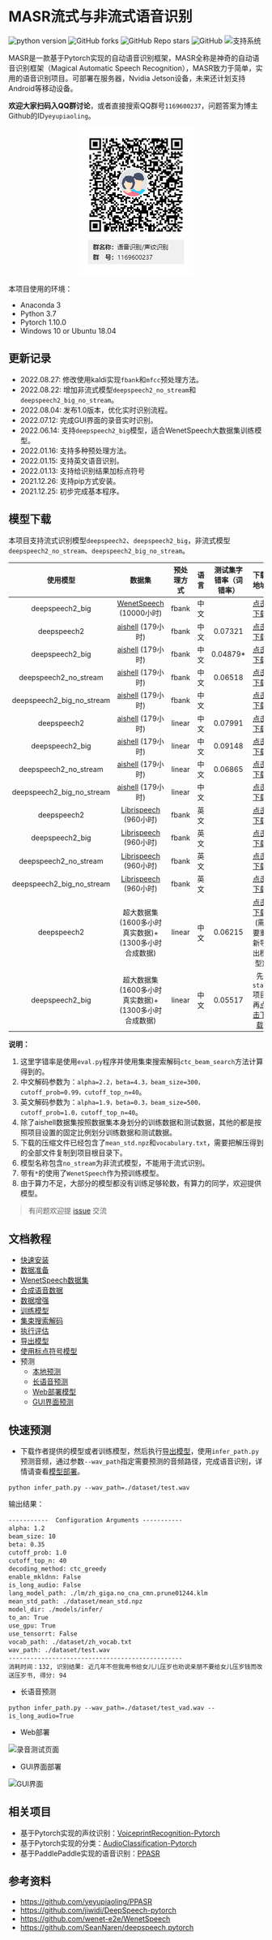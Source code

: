 # MASR流式与非流式语音识别

![python version](https://img.shields.io/badge/python-3.7+-orange.svg)
![GitHub forks](https://img.shields.io/github/forks/yeyupiaoling/MASR)
![GitHub Repo stars](https://img.shields.io/github/stars/yeyupiaoling/MASR)
![GitHub](https://img.shields.io/github/license/yeyupiaoling/MASR)
![支持系统](https://img.shields.io/badge/支持系统-Win/Linux/MAC-9cf)

MASR是一款基于Pytorch实现的自动语音识别框架，MASR全称是神奇的自动语音识别框架（Magical Automatic Speech Recognition），MASR致力于简单，实用的语音识别项目。可部署在服务器，Nvidia Jetson设备，未来还计划支持Android等移动设备。


**欢迎大家扫码入QQ群讨论**，或者直接搜索QQ群号`1169600237`，问题答案为博主Github的ID`yeyupiaoling`。

<div align="center">
  <img src="docs/images/qq.png"/>
</div>


本项目使用的环境：
 - Anaconda 3
 - Python 3.7
 - Pytorch 1.10.0
 - Windows 10 or Ubuntu 18.04

<!--
## 在线使用

 - [在线使用Dome](https://masr.yeyupiaoling.cn)
-->

## 更新记录

 - 2022.08.27: 修改使用kaldi实现`fbank`和`mfcc`预处理方法。
 - 2022.08.22: 增加非流式模型`deepspeech2_no_stream`和`deepspeech2_big_no_stream`。
 - 2022.08.04: 发布1.0版本，优化实时识别流程。
 - 2022.07.12: 完成GUI界面的录音实时识别。
 - 2022.06.14: 支持`deepspeech2_big`模型，适合WenetSpeech大数据集训练模型。
 - 2022.01.16: 支持多种预处理方法。
 - 2022.01.15: 支持英文语音识别。
 - 2022.01.13: 支持给识别结果加标点符号
 - 2021.12.26: 支持pip方式安装。
 - 2021.12.25: 初步完成基本程序。

## 模型下载

本项目支持流式识别模型`deepspeech2`、`deepspeech2_big`，非流式模型`deepspeech2_no_stream`、`deepspeech2_big_no_stream`。

|           使用模型            |                                  数据集                                  | 预处理方式  | 语言  | 测试集字错率（词错率） |                                    下载地址                                    |
|:-------------------------:|:---------------------------------------------------------------------:|:------:|:---:|:-----------:|:--------------------------------------------------------------------------:|
|      deepspeech2_big      |            [WenetSpeech](./docs/wenetspeech.md) (10000小时)             | fbank  | 中文  |             |    [点击下载](链接：https://pan.baidu.com/s/1tGlHCBHF7vIWfU2N_7FE7A?pwd=j8hi)     |
|        deepspeech2        |   [aishell](https://openslr.magicdatatech.com/resources/33) (179小时)   | fbank  | 中文  |   0.07321   |      [点击下载](https://pan.baidu.com/s/1TuN6AmTk2EzEvwdf7cMZdg?pwd=quez)      |
|      deepspeech2_big      |   [aishell](https://openslr.magicdatatech.com/resources/33) (179小时)   | fbank  | 中文  |  0.04879*   |      [点击下载](https://pan.baidu.com/s/1TuN6AmTk2EzEvwdf7cMZdg?pwd=quez)      |
|   deepspeech2_no_stream   |   [aishell](https://openslr.magicdatatech.com/resources/33) (179小时)   | fbank  | 中文  |   0.06518   |      [点击下载](https://pan.baidu.com/s/1TuN6AmTk2EzEvwdf7cMZdg?pwd=quez)      |
| deepspeech2_big_no_stream |   [aishell](https://openslr.magicdatatech.com/resources/33) (179小时)   | fbank  | 中文  |             |      [点击下载](https://pan.baidu.com/s/1TuN6AmTk2EzEvwdf7cMZdg?pwd=quez)      |
|        deepspeech2        |   [aishell](https://openslr.magicdatatech.com/resources/33) (179小时)   | linear | 中文  |   0.07991   |      [点击下载](https://pan.baidu.com/s/1TuN6AmTk2EzEvwdf7cMZdg?pwd=quez)      |
|      deepspeech2_big      |   [aishell](https://openslr.magicdatatech.com/resources/33) (179小时)   | linear | 中文  |   0.09148   |      [点击下载](https://pan.baidu.com/s/1TuN6AmTk2EzEvwdf7cMZdg?pwd=quez)      |
|   deepspeech2_no_stream   |   [aishell](https://openslr.magicdatatech.com/resources/33) (179小时)   | linear | 中文  |   0.06865   |      [点击下载](https://pan.baidu.com/s/1TuN6AmTk2EzEvwdf7cMZdg?pwd=quez)      |
| deepspeech2_big_no_stream |   [aishell](https://openslr.magicdatatech.com/resources/33) (179小时)   | linear | 中文  |             |      [点击下载](https://pan.baidu.com/s/1TuN6AmTk2EzEvwdf7cMZdg?pwd=quez)      |
|        deepspeech2        | [Librispeech](https://openslr.magicdatatech.com/resources/12) (960小时) | fbank  | 英文  |             |      [点击下载](https://pan.baidu.com/s/1c57J718blFgUAGqDO-dbJA?pwd=lcjw)      | 
|      deepspeech2_big      | [Librispeech](https://openslr.magicdatatech.com/resources/12) (960小时) | fbank  | 英文  |             |      [点击下载](https://pan.baidu.com/s/1c57J718blFgUAGqDO-dbJA?pwd=lcjw)      | 
|   deepspeech2_no_stream   | [Librispeech](https://openslr.magicdatatech.com/resources/12) (960小时) | fbank  | 英文  |             |      [点击下载](https://pan.baidu.com/s/1c57J718blFgUAGqDO-dbJA?pwd=lcjw)      | 
| deepspeech2_big_no_stream | [Librispeech](https://openslr.magicdatatech.com/resources/12) (960小时) | fbank  | 英文  |             |      [点击下载](https://pan.baidu.com/s/1c57J718blFgUAGqDO-dbJA?pwd=lcjw)      | 
|        deepspeech2        |                   超大数据集(1600多小时真实数据)+(1300多小时合成数据)                    | linear | 中文  |   0.06215   | [点击下载](https://download.csdn.net/download/qq_33200967/75138230)(需要重新导出模型)  |
|      deepspeech2_big      |                   超大数据集(1600多小时真实数据)+(1300多小时合成数据)                    | linear | 中文  |   0.05517   | 先`star`项目再[点击下载](https://pan.baidu.com/s/1IW7HJP16IxRHeqSfMfNK5g?pwd=0w36) |


**说明：** 
1. 这里字错率是使用`eval.py`程序并使用集束搜索解码`ctc_beam_search`方法计算得到的。
2. 中文解码参数为：`alpha=2.2，beta=4.3，beam_size=300，cutoff_prob=0.99，cutoff_top_n=40`。
3. 英文解码参数为：`alpha=1.9，beta=0.3，beam_size=500，cutoff_prob=1.0，cutoff_top_n=40`。
4. 除了aishell数据集按照数据集本身划分的训练数据和测试数据，其他的都是按照项目设置的固定比例划分训练数据和测试数据。
5. 下载的压缩文件已经包含了`mean_std.npz`和`vocabulary.txt`，需要把解压得到的全部文件复制到项目根目录下。
6. 模型名称包含`no_stream`为非流式模型，不能用于流式识别。
7. 带有`*`的使用了`WenetSpeech`作为预训练模型。
8. 由于算力不足，大部分的模型都没有训练足够轮数，有算力的同学，欢迎提供模型。

>有问题欢迎提 [issue](https://github.com/yeyupiaoling/MASR/issues) 交流


## 文档教程

- [快速安装](./docs/install.md)
- [数据准备](./docs/dataset.md)
- [WenetSpeech数据集](./docs/wenetspeech.md)
- [合成语音数据](./docs/generate_audio.md)
- [数据增强](./docs/augment.md)
- [训练模型](./docs/train.md)
- [集束搜索解码](./docs/beam_search.md)
- [执行评估](./docs/eval.md)
- [导出模型](./docs/export_model.md)
- [使用标点符号模型](./docs/punctuation.md)
- 预测
   - [本地预测](./docs/infer.md)
   - [长语音预测](./docs/infer.md)
   - [Web部署模型](./docs/infer.md)
   - [GUI界面预测](./docs/infer.md)


## 快速预测

 - 下载作者提供的模型或者训练模型，然后执行[导出模型](./docs/export_model.md)，使用`infer_path.py`预测音频，通过参数`--wav_path`指定需要预测的音频路径，完成语音识别，详情请查看[模型部署](./docs/infer.md)。
```shell script
python infer_path.py --wav_path=./dataset/test.wav
```

输出结果：
```
-----------  Configuration Arguments -----------
alpha: 1.2
beam_size: 10
beta: 0.35
cutoff_prob: 1.0
cutoff_top_n: 40
decoding_method: ctc_greedy
enable_mkldnn: False
is_long_audio: False
lang_model_path: ./lm/zh_giga.no_cna_cmn.prune01244.klm
mean_std_path: ./dataset/mean_std.npz
model_dir: ./models/infer/
to_an: True
use_gpu: True
use_tensorrt: False
vocab_path: ./dataset/zh_vocab.txt
wav_path: ./dataset/test.wav
------------------------------------------------
消耗时间：132, 识别结果: 近几年不但我用书给女儿儿压岁也劝说亲朋不要给女儿压岁钱而改送压岁书, 得分: 94
```


 - 长语音预测

```shell script
python infer_path.py --wav_path=./dataset/test_vad.wav --is_long_audio=True
```


 - Web部署

![录音测试页面](./docs/images/infer_server.jpg)


 - GUI界面部署

![GUI界面](./docs/images/infer_gui.jpg)


## 相关项目
 - 基于Pytorch实现的声纹识别：[VoiceprintRecognition-Pytorch](https://github.com/yeyupiaoling/VoiceprintRecognition-Pytorch)
 - 基于Pytorch实现的分类：[AudioClassification-Pytorch](https://github.com/yeyupiaoling/AudioClassification-Pytorch)
 - 基于PaddlePaddle实现的语音识别：[PPASR](https://github.com/yeyupiaoling/PPASR)


## 参考资料
 - https://github.com/yeyupiaoling/PPASR
 - https://github.com/jiwidi/DeepSpeech-pytorch
 - https://github.com/wenet-e2e/WenetSpeech
 - https://github.com/SeanNaren/deepspeech.pytorch
